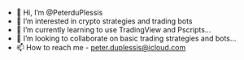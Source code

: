- 👋 Hi, I’m @PeterduPlessis
- 👀 I’m interested in crypto strategies and trading bots
- 🌱 I’m currently learning to use TradingView and Pscripts...
- 💞️ I’m looking to collaborate on basic trading strategies and bots...
- 📫 How to reach me - peter.duplessis@icloud.com
<!---
PeterduPlessis/PeterduPlessis is a ✨ special ✨ repository because its `README.md` (this file) appears on your GitHub profile.
You can click the Preview link to take a look at your changes.
--->
